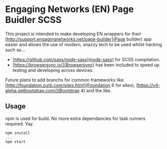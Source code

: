 # Engaging Networks (EN) Page Buidler SCSS

This project is intended to make developing EN wrappers for their [http://support.engagingnetworks.net/page-builder](Page builder) app easier and allows the use of modern, snazzy tech to be used whilst hacking such as...

* [https://github.com/sass/node-sass](node-sass) for SCSS compilation.
* [https://browsersync.io/](Browsersync) has been included to speed up testing and developing across devices.

Future plans to add branchs for common frameworks like [http://foundation.zurb.com/sites.html](Foundation 6 for sites), [https://v4-alpha.getbootstrap.com/](Bootstrap 4) and the like.

## Usage

npm is used for build. No more extra dependancies for task runners required. Yay.

```
npm install
...
npm start
```
